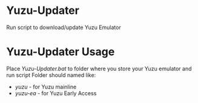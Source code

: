 # Yuzu-Updater
Run script to download/update Yuzu Emulator

# Yuzu-Updater Usage
Place _Yuzu-Updater.bat_ to folder where you store your Yuzu emulator and run script 
Folder should named like:
- _yuzu_ - for Yuzu mainline
- _yuzu-ea_ - for Yuzu Early Access 

